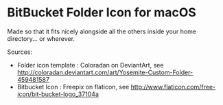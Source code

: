 # BitBucket Folder Icon for macOS

Made so that it fits nicely alongside all the others inside your home directory... or wherever.

Sources:

 - Folder icon template : Coloradan on DeviantArt, see http://coloradan.deviantart.com/art/Yosemite-Custom-Folder-459481587
 - Bitbucket Icon : Freepix on flaticon, see http://www.flaticon.com/free-icon/bit-bucket-logo_37104a

